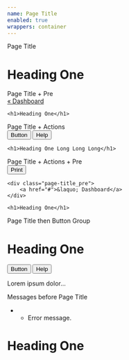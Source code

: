 ```yaml
---
name: Page Title
enabled: true
wrappers: container
---
```


<div class="qq-heading">Page Title</div>

<div class="page-title">
    <h1>Heading One</h1>
</div>

<div class="qq-heading">Page Title + Pre</div>

<div class="page-title">
    <div class="page-title_pre">
        <a href="#">&laquo; Dashboard</a>
    </div>

    <h1>Heading One</h1>
</div>

<div class="qq-heading">Page Title + Actions</div>

<div class="page-title">
    <div class="page-title_actions button-group">
        <button class="button">Button</button>
        <button class="button button-help">Help</button>
    </div>

    <h1>Heading One Long Long Long</h1>
</div>

<div class="qq-heading">Page Title + Actions + Pre</div>

<div class="page-title">
    <div class="page-title_actions button-group">
        <button class="button button--s">Print</button>
    </div>

    <div class="page-title_pre">
        <a href="#">&laquo; Dashboard</a>
    </div>

    <h1>Heading One</h1>
</div>

<div class="qq-heading">Page Title then Button Group</div>

<div class="page-title">
    <h1>Heading One</h1>
</div>

<p class="button-group">
    <button class="button">Button</button>
    <button class="button button-help">Help</button>
</p>

<p>Lorem ipsum dolor...</p>

<div class="qq-heading">Messages before Page Title</div>

<ul class="messages">
    <li class="error-msg">
        <ul>
            <li><span>Error message.</span></li>
        </ul>
    </li>
</ul>

<div class="page-title">
    <h1>Heading One</h1>
</div>
